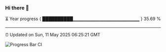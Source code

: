 ### Hi there 👋

⏳ Year progress { ██████████▁▁▁▁▁▁▁▁▁▁▁▁▁▁▁▁▁▁▁▁ } 35.69 %

---

⏰ Updated on Sun, 11 May 2025 06:25:21 GMT

![Progress Bar CI](https://github.com/liununu/liununu/workflows/Progress%20Bar%20CI/badge.svg)

